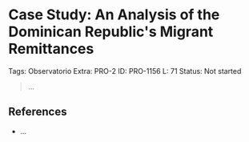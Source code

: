 # Case Study: An Analysis of the Dominican Republic's Migrant Remittances

Tags: Observatorio
Extra: PRO-2
ID: PRO-1156
L: 71
Status: Not started

> …
> 

## References

- …
